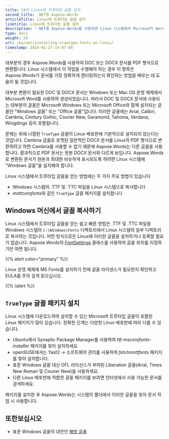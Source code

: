 ```yaml
---
title: C#의 Linux에 트루타입 글꼴 설치
second_title: .NET용 Aspose.Words
articleTitle: Linux에 트루타입 글꼴 설치
linktitle: Linux에 트루타입 글꼴 설치
description: ".NET용 Aspose.Words를 사용하면 Linux 시스템에서 Microsoft Word을 사용하여 생성된 문서를 C#을 사용하여 최고의 정확도로 렌더링할 수 있습니다. 이를 수행하려면 Windows 시스템에서 글꼴 파일을 복사하거나 C#의 Linux 시스템에 `TrueType` 글꼴 패키지를 설치하십시오."
type: docs
weight: 20
url: /ko/net/installing-truetype-fonts-on-linux/
timestamp: 2024-01-27-14-07-04
---
```


대부분의 경우 Aspose.Words를 사용하여 DOC 또는 DOCX 문서를 PDF 형식으로 변환합니다. Linux 시스템에서 이 작업을 수행해야 하는 경우 이 항목은 Aspose.Words가 문서를 가장 정확하게 렌더링하는지 확인하는 방법을 배우는 데 도움이 될 것입니다.

대부분 변환이 필요한 DOC 및 DOCX 문서는 Windows 또는 Mac OS 운영 체제에서 Microsoft Word를 사용하여 생성되었습니다. 따라서 DOC 및 DOCX 문서에 사용되는 대부분의 글꼴은 Microsoft Windows 또는 Microsoft Office와 함께 설치되는 글꼴인 "Windows 글꼴" 또는 "Office 글꼴"입니다. 이러한 글꼴에는 Arial, Calibri, Cambria, Century Gothic, Courier New, Garamond, Tahoma, Verdana, Wingdings 등이 포함됩니다.

문제는 위에 나열된 `TrueType` 글꼴이 Linux 배포판에 기본적으로 설치되지 않는다는 것입니다. Cambria 글꼴로 포맷된 일반적인 DOCX 문서를 Linux의 PDF 형식으로 변환하려고 하면 Cambria를 사용할 수 없기 때문에 Aspose.Words는 다른 글꼴을 사용합니다. 결과적으로 PDF 문서는 원본 DOCX 문서와 다르게 보입니다. Aspose.Words로 변환된 문서가 원본과 최대한 비슷하게 표시되도록 하려면 Linux 시스템에 "Windows 글꼴"을 설치해야 합니다.

Linux 시스템에서 트루타입 글꼴을 얻는 방법에는 두 가지 주요 방법이 있습니다

- Windows 시스템의 .TTF 및 .TTC 파일을 Linux 시스템으로 복사합니다
- *msttcorefonts*와 같은 `TrueType` 글꼴 패키지를 설치합니다

## Windows 머신에서 글꼴 복사하기

Linux 시스템에서 트루타입 글꼴을 얻는 쉽고 빠른 방법은 .TTF 및 .TTC 파일을 Windows 시스템의 `C:\Windows\Fonts` 디렉토리에서 Linux 시스템의 일부 디렉토리로 복사하는 것입니다. 어떤 방식으로든 Linux에 이러한 글꼴을 설치하거나 등록할 필요가 없습니다. Aspose.Words의 [FontSettings](https://reference.aspose.com/words/net/aspose.words.fonts/fontsettings/) 클래스를 사용하여 글꼴 위치를 지정하기만 하면 됩니다.

{{% alert color="primary" %}}

Linux 운영 체제에 MS Fonts를 설치하기 전에 글꼴 라이센스가 필요한지 확인하고 EULA를 주의 깊게 읽으십시오.

{{% /alert %}}

## `TrueType` 글꼴 패키지 설치

Linux 시스템에 다운로드하여 설치할 수 있는 Microsoft 트루타입 글꼴이 포함된 Linux 패키지가 많이 있습니다. 정확한 단계는 다양한 Linux 배포판에 따라 다를 수 있습니다.

- Ubuntu에서 Synaptic Package Manager를 사용하여 *ttf-mscorefonts-installer* 패키지를 찾아 설치하세요.
- openSUSE에서는 Yast2 → 소프트웨어 관리를 사용하여 *fetchmsttfonts* 패키지를 찾아 설치합니다.
- 표준 Windows 글꼴 대신 OFL 라이선스가 부여된 Liberation 글꼴(Arial, Times New Roman 및 Courier New)을 사용하세요.
- 다른 Linux 배포판에 적합한 글꼴 패키지를 보려면 인터넷에서 사용 가능한 문서를 검색하세요.

패키지를 설치한 후 Aspose.Words는 시스템의 폴더에서 이러한 글꼴을 찾아 문서 작업 시 사용합니다.

## 또한보십시오

- 표준 Windows 글꼴의 대안인 [해방 글꼴](https://github.com/liberationfonts)
